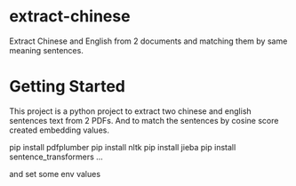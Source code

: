 # extract-chinese
Extract Chinese and English from 2 documents and matching them by same meaning sentences.
# Getting Started
This project is a python project to extract two chinese and english sentences text from 2 PDFs.
And to match the sentences by cosine score created embedding values.

pip install pdfplumber
pip install nltk
pip install jieba
pip install sentence_transformers 
...

and set some env values



